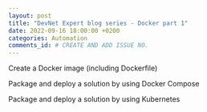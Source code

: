 ```yaml
---
layout: post
title: "DevNet Expert blog series - Docker part 1"
date: 2022-09-16 18:00:00 +0200
categories: Automation
comments_id: # CREATE AND ADD ISSUE NO.
---
```


Create a Docker image (including Dockerfile)

Package and deploy a solution by using Docker Compose

Package and deploy a solution by using Kubernetes